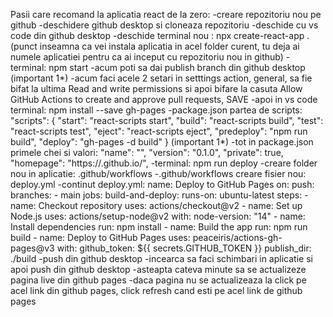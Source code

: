 Pasii care recomand la aplicatia react de la zero:
-creare repozitoriu nou pe github
-deschidere github desktop si cloneaza repozitoriu
-deschide cu vs code din github desktop
-deschide terminal nou : npx create-react-app . (punct inseamna ca vei instala aplicatia in acel folder curent, tu deja ai numele aplicatiei pentru ca ai inceput cu repozitoriu nou in github)
-terminal: npm start
-acum poti sa dai publish branch din github desktop (important 1*)
-acum faci acele 2 setari in setttings action, general, sa fie bifat la ultima Read and write permissions si apoi bifare la casuta Allow GitHub Actions to create and approve pull requests, SAVE
-apoi in vs code terminal: npm install --save gh-pages
-package.json partea de scripts:
"scripts": {
"start": "react-scripts start",
"build": "react-scripts build",
"test": "react-scripts test",
"eject": "react-scripts eject",
"predeploy": "npm run build",
"deploy": "gh-pages -d build"
} (important 1*)
-tot in package.json primele chei si valori:
"name": "<nume-repozitoriu>",
"version": "0.1.0",
"private": true,
"homepage": "https://<username github>.github.io/<nume-repozitoriu>",
-terminal: npm run deploy
-creare folder nou in aplicatie: .github/workflows
-.github/workflows creare fisier nou: deploy.yml
-continut deploy.yml:
name: Deploy to GitHub Pages
on:
push:
branches: - main
jobs:
build-and-deploy:
runs-on: ubuntu-latest
steps: - name: Checkout repository
uses: actions/checkout@v2 - name: Set up Node.js
uses: actions/setup-node@v2
with:
node-version: "14" - name: Install dependencies
run: npm install - name: Build the app
run: npm run build - name: Deploy to GitHub Pages
uses: peaceiris/actions-gh-pages@v3
with:
github_token: ${{ secrets.GITHUB_TOKEN }}
publish_dir: ./build
-push din github desktop
-incearca sa faci schimbari in aplicatie si apoi push din github desktop
-asteapta cateva minute sa se actualizeze pagina live din github pages
-daca pagina nu se actualizeaza la click pe acel link din github pages, click refresh cand esti pe acel link de github pages
